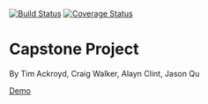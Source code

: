 [![Build Status](https://travis-ci.org/159356-1702-Extramural/capstone.svg?branch=master)](https://travis-ci.org/159356-1702-Extramural/capstone) 
[![Coverage Status](https://coveralls.io/repos/github/159356-1702-Extramural/capstone/badge.svg?branch=master)](https://coveralls.io/github/159356-1702-Extramural/capstone?branch=master)

# Capstone Project
By Tim Ackroyd, Craig Walker, Alayn Clint, Jason Qu

[Demo](https://capstone-settlers.herokuapp.com/)